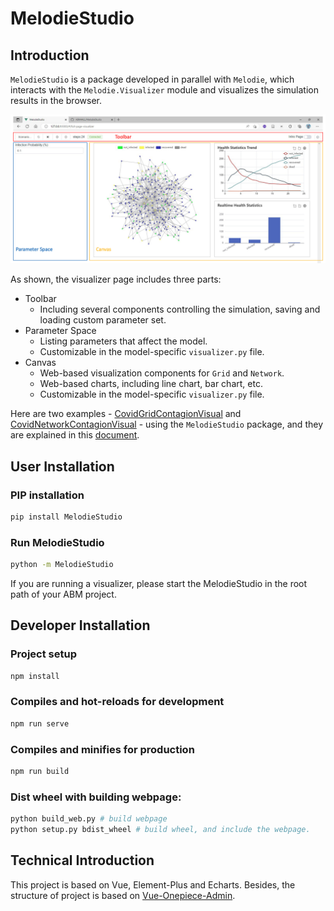 # MelodieStudio

## Introduction 

`MelodieStudio` is a package developed in parallel with `Melodie`, 
which interacts with the `Melodie.Visualizer` module and visualizes the simulation results in the browser.

![Functional Areas](docs/pics/function-areas.png)

As shown, the visualizer page includes three parts: 

- Toolbar
    - Including several components controlling the simulation, saving and loading custom parameter set.
- Parameter Space
    - Listing parameters that affect the model.
    - Customizable in the model-specific `visualizer.py` file.
- Canvas
    - Web-based visualization components for `Grid` and `Network`.
    - Web-based charts, including line chart, bar chart, etc.
    - Customizable in the model-specific `visualizer.py` file.
    <!--
        - Layout of visualization components and charts, together with chart styles, can be configured by webpage, not coding. [Unstable]
    -->

Here are two examples - [CovidGridContagionVisual](https://github.com/ABM4ALL/CovidGridContagionVisual) and 
[CovidNetworkContagionVisual](https://github.com/ABM4ALL/CovidNetworkContagionVisual) - 
using the `MelodieStudio` package, and they are explained in this 
[document](https://abm4all.github.io/Melodie/html/gallery/covid_contagion_visual.html).


## User Installation
### PIP installation
```sh
pip install MelodieStudio
```
### Run MelodieStudio
```sh
python -m MelodieStudio
```
If you are running a visualizer, please start the MelodieStudio in the root path of your ABM project.

## Developer Installation
### Project setup
```sh
npm install
```
### Compiles and hot-reloads for development
```sh
npm run serve
```
### Compiles and minifies for production
```sh
npm run build
```
### Dist wheel with building webpage:
```sh
python build_web.py # build webpage
python setup.py bdist_wheel # build wheel, and include the webpage.
```

## Technical Introduction

This project is based on Vue, Element-Plus and Echarts. Besides, the structure of project is based on [Vue-Onepiece-Admin](https://github.com/Mstian/Vue-Onepiece-Admin).


